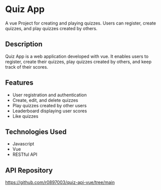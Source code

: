 # Quiz App
A vue Project for creating and playing quizzes. Users can register, create quizzes, and play quizzes created by others.
## Description
Quiz App is a web application developed with vue. It enables users to register, create their quizzes, play quizzes created by others, and keep track of their scores.
## Features
- User registration and authentication
- Create, edit, and delete quizzes
- Play quizzes created by other users
- Leaderboard displaying user scores
- Like quizzes

## Technologies Used
- Javascript
- Vue
- RESTful API

## API Repository
https://github.com/r0897003/quiz-api-vue/tree/main
